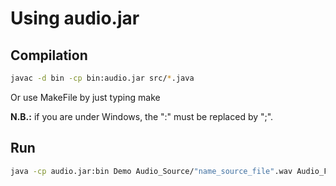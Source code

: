 # Using audio.jar

## Compilation

```sh
javac -d bin -cp bin:audio.jar src/*.java
```
Or use MakeFile by just typing make

**N.B.:** if you are under Windows, the ":" must be replaced by ";".

## Run

```sh
java -cp audio.jar:bin Demo Audio_Source/"name_source_file".wav Audio_Filtred/"name_filtred_file".wav
```
